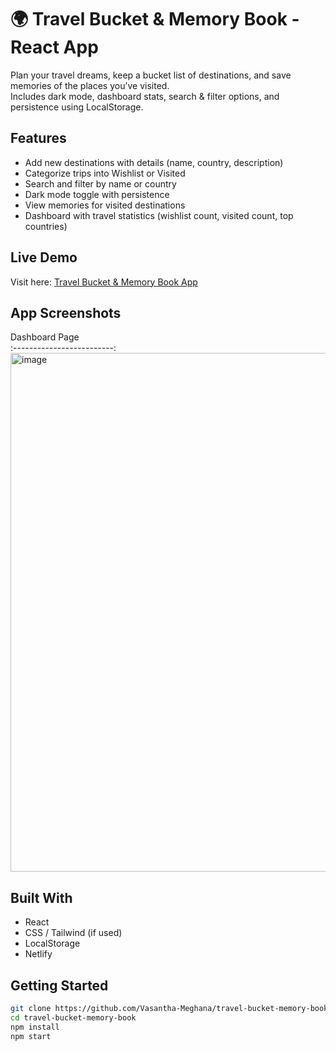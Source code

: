 # 🌍 Travel Bucket & Memory Book - React App
Plan your travel dreams, keep a bucket list of destinations, and save memories of the places you’ve visited.  
Includes dark mode, dashboard stats, search & filter options, and persistence using LocalStorage.

## Features
- Add new destinations with details (name, country, description)
- Categorize trips into Wishlist or Visited
- Search and filter by name or country
- Dark mode toggle with persistence
- View memories for visited destinations
- Dashboard with travel statistics (wishlist count, visited count, top countries)

## Live Demo
Visit here: [Travel Bucket & Memory Book App](https://travel-bucket-app.netlify.app/)

## App Screenshots
Dashboard Page  
:-------------------------:  
<img width="1899" height="830" alt="image" src="https://github.com/user-attachments/assets/ff5fcd0c-3e7b-4f9f-96f8-b4884cfc1c06" />

## Built With
- React
- CSS / Tailwind (if used)
- LocalStorage
- Netlify

## Getting Started
```bash
git clone https://github.com/Vasantha-Meghana/travel-bucket-memory-book.git
cd travel-bucket-memory-book
npm install
npm start
```
